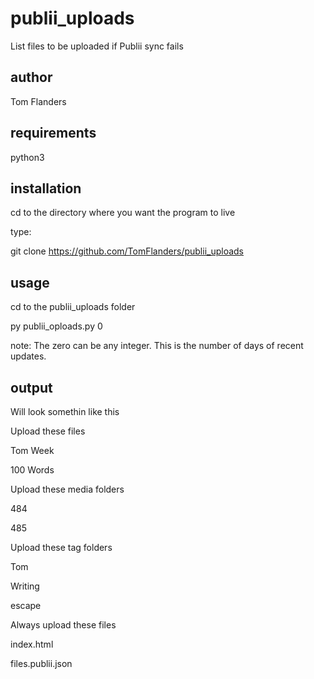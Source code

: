 # publii_uploads
List files to be uploaded if Publii sync fails

## author
Tom Flanders

## requirements
python3

## installation
cd to the directory where you want the program to live

type:

git clone https://github.com/TomFlanders/publii_uploads

## usage
cd to the publii_uploads folder

py publii_oploads.py 0

note: The zero can be any integer. This is the number of days of recent updates.

## output
Will look somethin like this

Upload these files

Tom Week

100 Words

Upload these media folders

484

485

Upload these tag folders

Tom

Writing

escape

Always upload these files

index.html

files.publii.json

